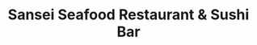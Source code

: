 ---
layout: place
title: "Sansei Seafood Restaurant & Sushi Bar"
permalink: /hawaii/honolulu/sansei-seafood-restaurant-sushi-bar.html
stateAbbr: HI
stateName: Hawaii
cityName: Honolulu
seo:
  name: "Sansei Seafood Restaurant & Sushi Bar"
  type: Restaurant
  links: null
description: "Looking for sushi in Honolulu, Hawaii? Check out Sansei Seafood Restaurant & Sushi Bar for a delightful Japanese dining experience. Enjoy a variety of sushi ..."
place_id: ChIJeRjBxXByAHwRKszR5Ib3vg4
photos:
  - name: >-
      places/ChIJeRjBxXByAHwRKszR5Ib3vg4/photos/AeeoHcJBOYp0g8oswMxyWf6QvhVco3K01MSLP_Tehotv9BmGmcinxlV5V87riBr_E5sLX0pPSCBqrU0YGyfHpxwnUyexkyqXTx8I7wnxE0eySx6s82I3azYwcP0CVV338SA4JLn6mrMhpHdPBroH7RSmU32ox5zcmunjqUqM0fr9dGiVSx36Obzi6qvHYtvG0_XhPw_XJ4-Fl46kpxD8BrXqGMwV2IoBShl4g9Da2IuZfZRKMvSEn8tFEPK5XS2ViYWXapYsT6EAN8X3uFkqR-5xQcHZBfAs8Xcw8sgKvAqRxPTFGNiiDfbHKpwy4eKNQGQLg94FwdiC9yARuUGKNYjgHJpXx3S9tRLJ_wBOJeb0BiNT5bYc9JZXfO-7xgSV0fizgmxS-8PVVeCZJGYgkfq-IZ6k7VvhZmoJoD7YnFcGEoc
    widthPx: 4800
    heightPx: 3600
    authorAttributions:
      - displayName: K RV
        uri: https://maps.google.com/maps/contrib/111688449560474391757
        photoUri: >-
          https://lh3.googleusercontent.com/a/ACg8ocIZ2SoxTQWxdYOh0gAtmFJGfMUmCXHyXeWajuWoN6aYJl0aQA=s100-p-k-no-mo
    flagContentUri: >-
      https://www.google.com/local/imagery/report/?cb_client=maps_api_places.places_api&image_key=!1e10!2sCIHM0ogKEICAgIDrvenYKQ&hl=en-US
    googleMapsUri: >-
      https://www.google.com/maps/place//data=!3m4!1e2!3m2!1sCIHM0ogKEICAgIDrvenYKQ!2e10!4m2!3m1!1s0x7c007270c5c11879:0xebef786e4d1cc2a
  - name: >-
      places/ChIJeRjBxXByAHwRKszR5Ib3vg4/photos/AeeoHcJAPPtfDNtZU5XSAAXWl02mXj8JHwSTy__Zs2whvZ5_cro9BrAQtlTNANQ6kP78AoCVJYMDUNmQtXpk9Vqel1rOlFhBRAJ3sI90C1vBmZ6f6eBemh2TzS52xk2m0GIvMSErl0Aw_9psThu_zvWJ4nE_EMaspGdCcSF4Uo0kSv2Hv_bagrwKUYqhosIVgZ-AWVgTnkppHDFpwURhxZPV84HnqZzX4nynYF80L_iGYcBy6KA11gMYS9k9On-sDNeNaJMr2j9xf5jBy8JKyN7Nnbjxdzx29eoN0FoXbCxDyd70F087jwpHgWn4-ay7S3EmzzC2HOH6_2vh86oYRwYhz2t2lQ5lj7Prbq8mmCBqkFpl08P5OLxb7HcQns5ILZJUhcVVtKr0m3-C6UyJQn47kHpxbWpr0Wa8bxLuaDmZ69zWPYk
    widthPx: 4032
    heightPx: 1960
    authorAttributions:
      - displayName: Sharon Lin
        uri: https://maps.google.com/maps/contrib/117481110884961872052
        photoUri: >-
          https://lh3.googleusercontent.com/a/ACg8ocINubcYephjCquqDCzeNzsCMWYVSZmlcKnvOICpB6FmZ5wr3A=s100-p-k-no-mo
    flagContentUri: >-
      https://www.google.com/local/imagery/report/?cb_client=maps_api_places.places_api&image_key=!1e10!2sCIHM0ogKEICAgICciMXJ4AE&hl=en-US
    googleMapsUri: >-
      https://www.google.com/maps/place//data=!3m4!1e2!3m2!1sCIHM0ogKEICAgICciMXJ4AE!2e10!4m2!3m1!1s0x7c007270c5c11879:0xebef786e4d1cc2a
  - name: >-
      places/ChIJeRjBxXByAHwRKszR5Ib3vg4/photos/AeeoHcIlFs1RUtqkP3-8casuCi-SBsfX0JQ0RftiCQ1otoPW3RIzmyUuvIXjEvd6bgWiDDv2EkuraHzKDauRHqNEhPyVkeTzWzX2UhioCX1_uC7huVn_xMB6RzIaeBzazwRL-N-adFd5bYHKEqla49bKYeZ7Lwr0im7LXTpkjvebd7dSV_Dpr0Y-Vfrn6QLaq1FqeYNBv1bBsAH7Dz3MFpUJA4fgKNukGWJolT6SCpJbKFoqoqCUSIZ6HOOUHc4FvUCxZOW46qPb-9UQZtIELotnZiACHbEsHIMGP4LtoSIbXU-7a2ArHFZqjEr9bLvWGlCKCbB5vShJ_bqgwwx7PLouJCnxd3rwlgRfIQ8Ya3KfkLwKkjjoT9cIYB_gNaz7ZISToKr4wLB4e9pl6Tn8wTaC7w0jRWSxMkwHBBBUASA
    widthPx: 4800
    heightPx: 3600
    authorAttributions:
      - displayName: K RV
        uri: https://maps.google.com/maps/contrib/111688449560474391757
        photoUri: >-
          https://lh3.googleusercontent.com/a/ACg8ocIZ2SoxTQWxdYOh0gAtmFJGfMUmCXHyXeWajuWoN6aYJl0aQA=s100-p-k-no-mo
    flagContentUri: >-
      https://www.google.com/local/imagery/report/?cb_client=maps_api_places.places_api&image_key=!1e10!2sCIHM0ogKEICAgIDrvfF8&hl=en-US
    googleMapsUri: >-
      https://www.google.com/maps/place//data=!3m4!1e2!3m2!1sCIHM0ogKEICAgIDrvfF8!2e10!4m2!3m1!1s0x7c007270c5c11879:0xebef786e4d1cc2a
  - name: >-
      places/ChIJeRjBxXByAHwRKszR5Ib3vg4/photos/AeeoHcIFREYEhI-Eq4jzqedvv4r0Ofa_rfg1nQZW5jsAeg1bFxIJymvshCJyiNRwtopdFd_efadmFIpFcOftqHiU1U1LyzVqIza5y9TGa6-CBa3PRgyGuJynN1lk_bhD3dRqscCF4mRmq_USuOByHqa7-d03e9oMJyg0nGvBfiiXvR4c145BJZ82YqcaTCSoTsWiDQ3puQRl93wDRe4-VIai72UQXJgAnDUDfURg9rZ__wMdt3PBCGTu1xVd4HBYAQNB5CAyI5_g0olo7PoUPKfA3OJkqjZHP-RYF-ITtDF4NL0N0ad5gE7-d8x3lh8pK-b7Q2Bj_r6Z5Of0CqjithLhXgvOxI24BEJ69XUM7GGWjwyqpkxW5149mAnqwwidwXTgsVptnVmLYmjn-74zbajm5ptXItMKyA0TZhYUwf-qK6vptO4
    widthPx: 3000
    heightPx: 4000
    authorAttributions:
      - displayName: Mitchell and Dana Duke
        uri: https://maps.google.com/maps/contrib/104815378995861705017
        photoUri: >-
          https://lh3.googleusercontent.com/a/ACg8ocLHfdfPnsTx4qXFysDRtjlsfjTJ3J-RA7wSn1Zta-h3ZrooBA=s100-p-k-no-mo
    flagContentUri: >-
      https://www.google.com/local/imagery/report/?cb_client=maps_api_places.places_api&image_key=!1e10!2sCIHM0ogKEICAgICf1vy_zwE&hl=en-US
    googleMapsUri: >-
      https://www.google.com/maps/place//data=!3m4!1e2!3m2!1sCIHM0ogKEICAgICf1vy_zwE!2e10!4m2!3m1!1s0x7c007270c5c11879:0xebef786e4d1cc2a
  - name: >-
      places/ChIJeRjBxXByAHwRKszR5Ib3vg4/photos/AeeoHcL_C0WGrqRXCrHqtQ0bwnKhDPd_7lEgdOOBcbONrPv7X_2IwIKw4lI8Ugc3wY1wwtelQAJPnMIEFpfGCJC5SoY7hc7YeMXKZNLuzL1pDrL1kUsnee-vEKdWY2GdBYiQbySn6F4fGhkAU-O_JkQzneyvDZW3rxOlmI5orqNpZ1n5JAKY8s8m0LcW726z2vr0wUPenPca90dluQatUmIxHqbklAw9HQn0ZJWpiPsentVlWJQNFb00b4dB9YsyaCeoD9donw0sMrV_WeaFOY9GJ_qrZLRcnytiP1L4m9LyissX8wLw6bA7uPh_OJANPd01I_-qMvp9se_jpB6fvd3npdADm3aM15_eLgU7Sjd3gZVcAm_lqFsJYt3apNRKAxCOPFWIGBx9xOBtxrt2Lg8GAU3gTZBhAJ4g0k4iAoeQs1MbRg
    widthPx: 3000
    heightPx: 4000
    authorAttributions:
      - displayName: Mitchell and Dana Duke
        uri: https://maps.google.com/maps/contrib/104815378995861705017
        photoUri: >-
          https://lh3.googleusercontent.com/a/ACg8ocLHfdfPnsTx4qXFysDRtjlsfjTJ3J-RA7wSn1Zta-h3ZrooBA=s100-p-k-no-mo
    flagContentUri: >-
      https://www.google.com/local/imagery/report/?cb_client=maps_api_places.places_api&image_key=!1e10!2sCIHM0ogKEICAgICf1vy_Lw&hl=en-US
    googleMapsUri: >-
      https://www.google.com/maps/place//data=!3m4!1e2!3m2!1sCIHM0ogKEICAgICf1vy_Lw!2e10!4m2!3m1!1s0x7c007270c5c11879:0xebef786e4d1cc2a
  - name: >-
      places/ChIJeRjBxXByAHwRKszR5Ib3vg4/photos/AeeoHcISIifS3YG7tNxdmBRSTig0lSIKHufYXCt3gccWIy2jj2hKsYKT3wIDC254Lk3BLl8h9e03VTH7ued6sltk9Z83-k6etK6qWBD-p118dveX79BpI_VpCEnR2fQSFE-aiqUz7UcNwi6gyR4kntQ0Rx2w0wquJWVM0bd5uTPYVXY_z6nSBpKApuLjonHI5jN5RRqI0lFJirs1H7LIgbJJCSlePQ9aDxaX3rjqirOydsLQ5-Ts29FWiGirSHvgY043llteXZjuU7bxpANKQPPf-ekmYBD48X_GE5_jzU0Ckopiogw2QZg8r5iKiuzJ8uusSWeDrVUyho8WvMsav2VHuLVrukQSo34XkFqzHcIyBaqs-mZaj6VObBSLfdehPS9aJuuaL73LcjXcVSS6cA8mSrgtpIZ9IjZ2x15Nt1-k_JF9yg
    widthPx: 1947
    heightPx: 1880
    authorAttributions:
      - displayName: Lachi Music
        uri: https://maps.google.com/maps/contrib/117260354354024642138
        photoUri: >-
          https://lh3.googleusercontent.com/a-/ALV-UjXU-_aNESk_ZsDZaRljiG6xuqaAbcqDGtWIJmk_Y4d9z7q8YMOk=s100-p-k-no-mo
    flagContentUri: >-
      https://www.google.com/local/imagery/report/?cb_client=maps_api_places.places_api&image_key=!1e10!2sCIHM0ogKEICAgICjsIe5JQ&hl=en-US
    googleMapsUri: >-
      https://www.google.com/maps/place//data=!3m4!1e2!3m2!1sCIHM0ogKEICAgICjsIe5JQ!2e10!4m2!3m1!1s0x7c007270c5c11879:0xebef786e4d1cc2a
  - name: >-
      places/ChIJeRjBxXByAHwRKszR5Ib3vg4/photos/AeeoHcJIu_QLiiIgIgVkWUWunBS7LNSTym4hyNQrrlWhhCx9r9boe3olhMcm1w9eHscx0Lvn_fOZZd6rKeJjgYiSbXeqNg6IGfsas-fy17nIpp6iTonR4Joq7WZlXfgPu2bgZIjbP0n9OwrVxXHwLGEqNUlcAnPFH5D5Z3nMmbmAQtxoFqgdFyLMbZCC_wURXOq2zK0os3yARCdYvM6VBIrmmorCDraZwR__vDIx0vQoeP4nTNiE--s7Q2VhLO2p2_osGDIQ-I5ZHtPHXxhlvySc3uXfb05K9tWeCOF5tYXhDkOxlBMETPm30lu6KcOt7ffXqVSOCkUo7WwQBzUt2iKraaSuSrvf85YuGen6MgCOrOE56pZBprV2JWwBJeGmQJUUtIgIKpBOl0f2WmJtHHfIKrqvxmBgblAfwBPW5C1FECsMxCA
    widthPx: 4000
    heightPx: 3000
    authorAttributions:
      - displayName: John Fujiwara
        uri: https://maps.google.com/maps/contrib/112249262384101285674
        photoUri: >-
          https://lh3.googleusercontent.com/a-/ALV-UjXFR9gukU1ftqmu5WCfnda10ajbBlRy-PdfCSBFB8dDsumyPd4T=s100-p-k-no-mo
    flagContentUri: >-
      https://www.google.com/local/imagery/report/?cb_client=maps_api_places.places_api&image_key=!1e10!2sCIHM0ogKEICAgID2i6PRsAE&hl=en-US
    googleMapsUri: >-
      https://www.google.com/maps/place//data=!3m4!1e2!3m2!1sCIHM0ogKEICAgID2i6PRsAE!2e10!4m2!3m1!1s0x7c007270c5c11879:0xebef786e4d1cc2a
  - name: >-
      places/ChIJeRjBxXByAHwRKszR5Ib3vg4/photos/AeeoHcJmnzeBLkn-avBK4Qt77z2RlStvFLxuiy4nNnp7_7DFgv6m1H3_LN8stJB6B_lAUWJLLfGy3wN4hBqcxzONitNeGTu1KNFcTEW88aSXB-kF-skl5gOdf74hOBLAfUpwnkWDTjBA43zXCzbSqVnQK2jrdM6KC4PwIAzWiSFxk_KyZTh5JElG9c3Z63VUWnH-6dFZW9MN5w_Ob3x1-tLbzh-LGfwDImuHI5zSlKlaM1DhwZuh_M0E1mzQODAbh_5QiSq2gTaBjdKg10LupI4rqW00l6cDYjv4wWGpAiIcGZAwmDzbWW2R7Sdy-ifQeq3XGeRDWRLecM0a0cXVNlbJm_T1Nr6RgaRwVnCsvR6-jgrhOzqLZ7FCDYhJQO9lWhzcC34ZxH0cRicCE-HcqHR8Lpi7gqYU-fd1JrTy6M2FT5iiTU0_
    widthPx: 3600
    heightPx: 4800
    authorAttributions:
      - displayName: K RV
        uri: https://maps.google.com/maps/contrib/111688449560474391757
        photoUri: >-
          https://lh3.googleusercontent.com/a/ACg8ocIZ2SoxTQWxdYOh0gAtmFJGfMUmCXHyXeWajuWoN6aYJl0aQA=s100-p-k-no-mo
    flagContentUri: >-
      https://www.google.com/local/imagery/report/?cb_client=maps_api_places.places_api&image_key=!1e10!2sCIHM0ogKEICAgIDrvfG8_wE&hl=en-US
    googleMapsUri: >-
      https://www.google.com/maps/place//data=!3m4!1e2!3m2!1sCIHM0ogKEICAgIDrvfG8_wE!2e10!4m2!3m1!1s0x7c007270c5c11879:0xebef786e4d1cc2a
  - name: >-
      places/ChIJeRjBxXByAHwRKszR5Ib3vg4/photos/AeeoHcJezEKu_0QSJ-dVKGrL8mbxDnIFX44T05Js9Sk_4HyD719hkP-rb0Wd21oD0X6MnUNInsskMH5diw2AItFQ9oR_goVDDuc8H91VWaNhhyaXU3MLAO3CboTGCfPlrzbxinMQ-n0mWru62GHVBCwGVQZ5Bup03OodR6HPCl5Si3-jrJtWIfpE_ae0FcDPaBBcchNtoSRZtobxbesfWzzQVzwzW6XjYjftq8IDzPmKNF3O5C-ewUM0ore4za2UOZf1w0hdkCcci0gXIPLUkajSLrWHOb-cnAvwh0M0dVC4KnNQlwDuXvQYsHo1QnQhVgKNDZCAASrYhC9T9BxBGkt9YGcqpsMdlDoWBOCYI1pv5ms7n-dIjWFOsOc63pn9KXitM3dfE3nAMH9sKDYKTmzUB7NiafaYXTsereoOPxeGc7k6Hw
    widthPx: 3024
    heightPx: 4032
    authorAttributions:
      - displayName: Willard Davis
        uri: https://maps.google.com/maps/contrib/105847976636727637545
        photoUri: >-
          https://lh3.googleusercontent.com/a-/ALV-UjWEuyh56Coh0RntAJl8177GExLUPdIK24wuaNW8wbcGEoI6n4dVTQ=s100-p-k-no-mo
    flagContentUri: >-
      https://www.google.com/local/imagery/report/?cb_client=maps_api_places.places_api&image_key=!1e10!2sCIHM0ogKEICAgICL2MnqKg&hl=en-US
    googleMapsUri: >-
      https://www.google.com/maps/place//data=!3m4!1e2!3m2!1sCIHM0ogKEICAgICL2MnqKg!2e10!4m2!3m1!1s0x7c007270c5c11879:0xebef786e4d1cc2a
  - name: >-
      places/ChIJeRjBxXByAHwRKszR5Ib3vg4/photos/AeeoHcKfCz9Wsep0v9XYOIAuLcDMbAkFZcAFtD-firHqUNB-05DjlbX7swf6Sd5Phy3IMnL4XA6QGWabIVjkel45C1Bxp4_AmPh0iUuWc2_jitIeNr1dnYpGadWRRrDFmSR9GctTz4IIpVT2Pe5GbasA78x4IMwF0IRUUYusaQHhkeUzse3rULuDp6Yiq3A1lMjHE8zV07i6egJ0MutY-tjzbOtSsG-fpXNa1uXCOHugV8AZ8S5uCSsZ0KpgXhsmgebmzRF_7mp_6aHZ7l47ynPuIZjZvGCVAnAgwABNJ0LGSCYAPi77QfoAMqyo8f3YIaDEYF-ZjebDbcqYxAEt8z22JCunQ12xyq0AKuhSVYiHKzDYcYor5N7Ry6wsI5ZWB2tgGZO1FJXgIEhW0RK9XeBBM9gmcxV2QHM78tukPtsLbC4JKw
    widthPx: 4032
    heightPx: 3024
    authorAttributions:
      - displayName: K RV
        uri: https://maps.google.com/maps/contrib/111688449560474391757
        photoUri: >-
          https://lh3.googleusercontent.com/a/ACg8ocIZ2SoxTQWxdYOh0gAtmFJGfMUmCXHyXeWajuWoN6aYJl0aQA=s100-p-k-no-mo
    flagContentUri: >-
      https://www.google.com/local/imagery/report/?cb_client=maps_api_places.places_api&image_key=!1e10!2sCIHM0ogKEICAgIDr2ebiTg&hl=en-US
    googleMapsUri: >-
      https://www.google.com/maps/place//data=!3m4!1e2!3m2!1sCIHM0ogKEICAgIDr2ebiTg!2e10!4m2!3m1!1s0x7c007270c5c11879:0xebef786e4d1cc2a
address: 2552 Kalākaua Ave, Honolulu, HI 96815, USA
street: 2552 Kalākaua Ave
city: Honolulu
state: HI
zip: '96815'
country: USA
neighborhood: Waikiki
latitude: '21.272916'
longitude: '-157.823098'
accessibility_options:
  wheelchairAccessibleParking: true
  wheelchairAccessibleEntrance: true
  wheelchairAccessibleSeating: true
business_status: OPERATIONAL
name: Sansei Seafood Restaurant & Sushi Bar
google_maps_links:
  directionsUri: >-
    https://www.google.com/maps/dir//''/data=!4m7!4m6!1m1!4e2!1m2!1m1!1s0x7c007270c5c11879:0xebef786e4d1cc2a!3e0
  placeUri: https://maps.google.com/?cid=1062558720842648618
  writeAReviewUri: >-
    https://www.google.com/maps/place//data=!4m3!3m2!1s0x7c007270c5c11879:0xebef786e4d1cc2a!12e1
  reviewsUri: >-
    https://www.google.com/maps/place//data=!4m4!3m3!1s0x7c007270c5c11879:0xebef786e4d1cc2a!9m1!1b1
  photosUri: >-
    https://www.google.com/maps/place//data=!4m3!3m2!1s0x7c007270c5c11879:0xebef786e4d1cc2a!10e5
primary_type: Japanese Restaurant
opening_hours:
  regular: null
  current: null
secondary_opening_hours:
  regular:
    weekdayDescriptions: null
    type: null
  current:
    weekdayDescriptions: null
    type: null
phone: null
price_level: null
price_range: null
rating: null
rating_count: 0
website: null
reviews: null
parking_options: null
payment_options: null
allow_dogs: null
curbside_pickup: null
delivery: null
dine_in: null
good_for_children: null
good_for_groups: null
good_for_sports: null
live_music: null
menu_for_children: null
outdoor_seating: null
reservable: null
restroom: null
serves_beer: null
serves_breakfast: null
serves_brunch: null
serves_cocktails: null
serves_coffee: null
serves_dinner: null
serves_dessert: null
serves_lunch: null
serves_vegetarian_food: null
serves_wine: null
takeout: null
summary: null

---